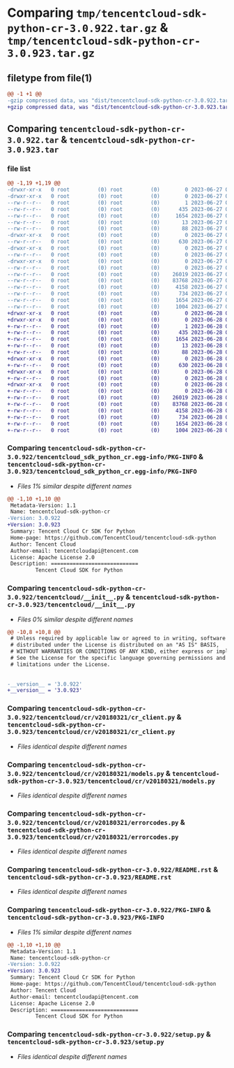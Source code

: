 # Comparing `tmp/tencentcloud-sdk-python-cr-3.0.922.tar.gz` & `tmp/tencentcloud-sdk-python-cr-3.0.923.tar.gz`

## filetype from file(1)

```diff
@@ -1 +1 @@
-gzip compressed data, was "dist/tencentcloud-sdk-python-cr-3.0.922.tar", last modified: Tue Jun 27 00:21:44 2023, max compression
+gzip compressed data, was "dist/tencentcloud-sdk-python-cr-3.0.923.tar", last modified: Wed Jun 28 00:23:56 2023, max compression
```

## Comparing `tencentcloud-sdk-python-cr-3.0.922.tar` & `tencentcloud-sdk-python-cr-3.0.923.tar`

### file list

```diff
@@ -1,19 +1,19 @@
-drwxr-xr-x   0 root         (0) root         (0)        0 2023-06-27 00:21:44.000000 tencentcloud-sdk-python-cr-3.0.922/
-drwxr-xr-x   0 root         (0) root         (0)        0 2023-06-27 00:21:44.000000 tencentcloud-sdk-python-cr-3.0.922/tencentcloud_sdk_python_cr.egg-info/
--rw-r--r--   0 root         (0) root         (0)        1 2023-06-27 00:21:44.000000 tencentcloud-sdk-python-cr-3.0.922/tencentcloud_sdk_python_cr.egg-info/dependency_links.txt
--rw-r--r--   0 root         (0) root         (0)      435 2023-06-27 00:21:44.000000 tencentcloud-sdk-python-cr-3.0.922/tencentcloud_sdk_python_cr.egg-info/SOURCES.txt
--rw-r--r--   0 root         (0) root         (0)     1654 2023-06-27 00:21:44.000000 tencentcloud-sdk-python-cr-3.0.922/tencentcloud_sdk_python_cr.egg-info/PKG-INFO
--rw-r--r--   0 root         (0) root         (0)       13 2023-06-27 00:21:44.000000 tencentcloud-sdk-python-cr-3.0.922/tencentcloud_sdk_python_cr.egg-info/top_level.txt
--rw-r--r--   0 root         (0) root         (0)       88 2023-06-27 00:21:44.000000 tencentcloud-sdk-python-cr-3.0.922/setup.cfg
-drwxr-xr-x   0 root         (0) root         (0)        0 2023-06-27 00:21:44.000000 tencentcloud-sdk-python-cr-3.0.922/tencentcloud/
--rw-r--r--   0 root         (0) root         (0)      630 2023-06-27 00:21:43.000000 tencentcloud-sdk-python-cr-3.0.922/tencentcloud/__init__.py
-drwxr-xr-x   0 root         (0) root         (0)        0 2023-06-27 00:21:44.000000 tencentcloud-sdk-python-cr-3.0.922/tencentcloud/cr/
--rw-r--r--   0 root         (0) root         (0)        0 2023-06-27 00:21:43.000000 tencentcloud-sdk-python-cr-3.0.922/tencentcloud/cr/__init__.py
-drwxr-xr-x   0 root         (0) root         (0)        0 2023-06-27 00:21:44.000000 tencentcloud-sdk-python-cr-3.0.922/tencentcloud/cr/v20180321/
--rw-r--r--   0 root         (0) root         (0)        0 2023-06-27 00:21:43.000000 tencentcloud-sdk-python-cr-3.0.922/tencentcloud/cr/v20180321/__init__.py
--rw-r--r--   0 root         (0) root         (0)    26019 2023-06-27 00:21:43.000000 tencentcloud-sdk-python-cr-3.0.922/tencentcloud/cr/v20180321/cr_client.py
--rw-r--r--   0 root         (0) root         (0)    83768 2023-06-27 00:21:43.000000 tencentcloud-sdk-python-cr-3.0.922/tencentcloud/cr/v20180321/models.py
--rw-r--r--   0 root         (0) root         (0)     4158 2023-06-27 00:21:43.000000 tencentcloud-sdk-python-cr-3.0.922/tencentcloud/cr/v20180321/errorcodes.py
--rw-r--r--   0 root         (0) root         (0)      734 2023-06-27 00:21:43.000000 tencentcloud-sdk-python-cr-3.0.922/README.rst
--rw-r--r--   0 root         (0) root         (0)     1654 2023-06-27 00:21:44.000000 tencentcloud-sdk-python-cr-3.0.922/PKG-INFO
--rw-r--r--   0 root         (0) root         (0)     1004 2023-06-27 00:21:43.000000 tencentcloud-sdk-python-cr-3.0.922/setup.py
+drwxr-xr-x   0 root         (0) root         (0)        0 2023-06-28 00:23:56.000000 tencentcloud-sdk-python-cr-3.0.923/
+drwxr-xr-x   0 root         (0) root         (0)        0 2023-06-28 00:23:56.000000 tencentcloud-sdk-python-cr-3.0.923/tencentcloud_sdk_python_cr.egg-info/
+-rw-r--r--   0 root         (0) root         (0)        1 2023-06-28 00:23:56.000000 tencentcloud-sdk-python-cr-3.0.923/tencentcloud_sdk_python_cr.egg-info/dependency_links.txt
+-rw-r--r--   0 root         (0) root         (0)      435 2023-06-28 00:23:56.000000 tencentcloud-sdk-python-cr-3.0.923/tencentcloud_sdk_python_cr.egg-info/SOURCES.txt
+-rw-r--r--   0 root         (0) root         (0)     1654 2023-06-28 00:23:56.000000 tencentcloud-sdk-python-cr-3.0.923/tencentcloud_sdk_python_cr.egg-info/PKG-INFO
+-rw-r--r--   0 root         (0) root         (0)       13 2023-06-28 00:23:56.000000 tencentcloud-sdk-python-cr-3.0.923/tencentcloud_sdk_python_cr.egg-info/top_level.txt
+-rw-r--r--   0 root         (0) root         (0)       88 2023-06-28 00:23:56.000000 tencentcloud-sdk-python-cr-3.0.923/setup.cfg
+drwxr-xr-x   0 root         (0) root         (0)        0 2023-06-28 00:23:56.000000 tencentcloud-sdk-python-cr-3.0.923/tencentcloud/
+-rw-r--r--   0 root         (0) root         (0)      630 2023-06-28 00:23:56.000000 tencentcloud-sdk-python-cr-3.0.923/tencentcloud/__init__.py
+drwxr-xr-x   0 root         (0) root         (0)        0 2023-06-28 00:23:56.000000 tencentcloud-sdk-python-cr-3.0.923/tencentcloud/cr/
+-rw-r--r--   0 root         (0) root         (0)        0 2023-06-28 00:23:56.000000 tencentcloud-sdk-python-cr-3.0.923/tencentcloud/cr/__init__.py
+drwxr-xr-x   0 root         (0) root         (0)        0 2023-06-28 00:23:56.000000 tencentcloud-sdk-python-cr-3.0.923/tencentcloud/cr/v20180321/
+-rw-r--r--   0 root         (0) root         (0)        0 2023-06-28 00:23:56.000000 tencentcloud-sdk-python-cr-3.0.923/tencentcloud/cr/v20180321/__init__.py
+-rw-r--r--   0 root         (0) root         (0)    26019 2023-06-28 00:23:56.000000 tencentcloud-sdk-python-cr-3.0.923/tencentcloud/cr/v20180321/cr_client.py
+-rw-r--r--   0 root         (0) root         (0)    83768 2023-06-28 00:23:56.000000 tencentcloud-sdk-python-cr-3.0.923/tencentcloud/cr/v20180321/models.py
+-rw-r--r--   0 root         (0) root         (0)     4158 2023-06-28 00:23:56.000000 tencentcloud-sdk-python-cr-3.0.923/tencentcloud/cr/v20180321/errorcodes.py
+-rw-r--r--   0 root         (0) root         (0)      734 2023-06-28 00:23:56.000000 tencentcloud-sdk-python-cr-3.0.923/README.rst
+-rw-r--r--   0 root         (0) root         (0)     1654 2023-06-28 00:23:56.000000 tencentcloud-sdk-python-cr-3.0.923/PKG-INFO
+-rw-r--r--   0 root         (0) root         (0)     1004 2023-06-28 00:23:56.000000 tencentcloud-sdk-python-cr-3.0.923/setup.py
```

### Comparing `tencentcloud-sdk-python-cr-3.0.922/tencentcloud_sdk_python_cr.egg-info/PKG-INFO` & `tencentcloud-sdk-python-cr-3.0.923/tencentcloud_sdk_python_cr.egg-info/PKG-INFO`

 * *Files 1% similar despite different names*

```diff
@@ -1,10 +1,10 @@
 Metadata-Version: 1.1
 Name: tencentcloud-sdk-python-cr
-Version: 3.0.922
+Version: 3.0.923
 Summary: Tencent Cloud Cr SDK for Python
 Home-page: https://github.com/TencentCloud/tencentcloud-sdk-python
 Author: Tencent Cloud
 Author-email: tencentcloudapi@tencent.com
 License: Apache License 2.0
 Description: ============================
         Tencent Cloud SDK for Python
```

### Comparing `tencentcloud-sdk-python-cr-3.0.922/tencentcloud/__init__.py` & `tencentcloud-sdk-python-cr-3.0.923/tencentcloud/__init__.py`

 * *Files 0% similar despite different names*

```diff
@@ -10,8 +10,8 @@
 # Unless required by applicable law or agreed to in writing, software
 # distributed under the License is distributed on an "AS IS" BASIS,
 # WITHOUT WARRANTIES OR CONDITIONS OF ANY KIND, either express or implied.
 # See the License for the specific language governing permissions and
 # limitations under the License.
 
 
-__version__ = '3.0.922'
+__version__ = '3.0.923'
```

### Comparing `tencentcloud-sdk-python-cr-3.0.922/tencentcloud/cr/v20180321/cr_client.py` & `tencentcloud-sdk-python-cr-3.0.923/tencentcloud/cr/v20180321/cr_client.py`

 * *Files identical despite different names*

### Comparing `tencentcloud-sdk-python-cr-3.0.922/tencentcloud/cr/v20180321/models.py` & `tencentcloud-sdk-python-cr-3.0.923/tencentcloud/cr/v20180321/models.py`

 * *Files identical despite different names*

### Comparing `tencentcloud-sdk-python-cr-3.0.922/tencentcloud/cr/v20180321/errorcodes.py` & `tencentcloud-sdk-python-cr-3.0.923/tencentcloud/cr/v20180321/errorcodes.py`

 * *Files identical despite different names*

### Comparing `tencentcloud-sdk-python-cr-3.0.922/README.rst` & `tencentcloud-sdk-python-cr-3.0.923/README.rst`

 * *Files identical despite different names*

### Comparing `tencentcloud-sdk-python-cr-3.0.922/PKG-INFO` & `tencentcloud-sdk-python-cr-3.0.923/PKG-INFO`

 * *Files 1% similar despite different names*

```diff
@@ -1,10 +1,10 @@
 Metadata-Version: 1.1
 Name: tencentcloud-sdk-python-cr
-Version: 3.0.922
+Version: 3.0.923
 Summary: Tencent Cloud Cr SDK for Python
 Home-page: https://github.com/TencentCloud/tencentcloud-sdk-python
 Author: Tencent Cloud
 Author-email: tencentcloudapi@tencent.com
 License: Apache License 2.0
 Description: ============================
         Tencent Cloud SDK for Python
```

### Comparing `tencentcloud-sdk-python-cr-3.0.922/setup.py` & `tencentcloud-sdk-python-cr-3.0.923/setup.py`

 * *Files identical despite different names*

